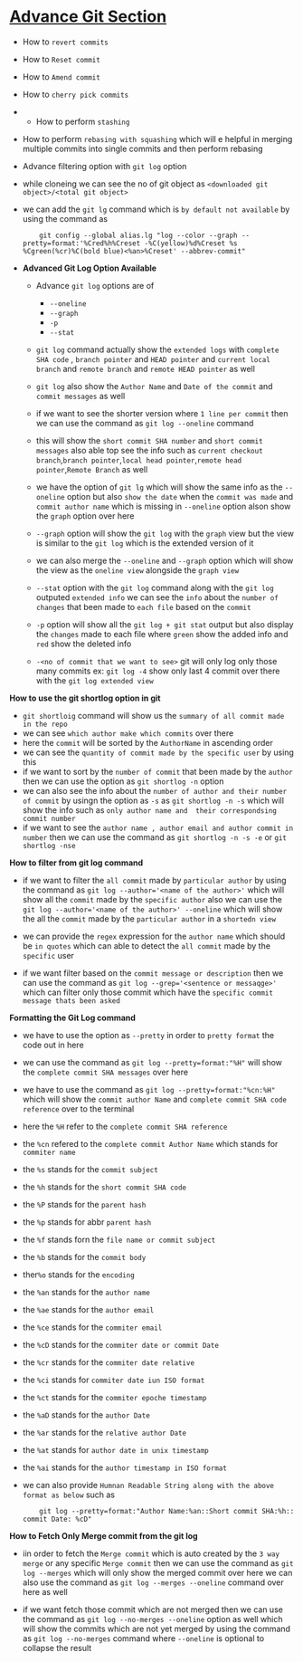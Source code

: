 # <ins> Advance Git Section </ins> #

- How to `revert commits`
- How to `Reset commit`
- How to `Amend commit`
- How to `cherry pick commits`
- - How to perform `stashing`
- How to perform `rebasing with squashing` which will e helpful in merging multiple commits into single commits and then perform rebasing
- Advance filtering option with `git log` option


- while cloneing we can see the no of git object as `<downloaded git object>/<total git object>`
- we can add the `git lg` command which is `by default not available` by using the command as 

    ```
        git config --global alias.lg "log --color --graph --pretty=format:'%Cred%h%Creset -%C(yellow)%d%Creset %s %Cgreen(%cr)%C(bold blue)<%an>%Creset' --abbrev-commit"

    ```

- **Advanced Git Log Option Available**
  
  - Advance `git log` options are of 
    
    - `--oneline` 
    - `--graph`
    - `-p`
    - `--stat`

  - `git log` command actually show the `extended logs` with `complete SHA code` , `branch pointer` and `HEAD pointer` and `current local branch` and `remote branch` and `remote HEAD pointer` as well 
  
  - `git log` also show the `Author Name` and `Date of the commit` and `commit messages` as well
  
  - if we want to see the shorter version where `1 line per commit` then we can use the command as `git log --oneline` command 
  
  - this will show the `short commit SHA number`  and `short commit messages` also able top see the info such as `current checkout branch`,`branch pointer`,`local head pointer`,`remote head pointer`,`Remote Branch` as well
  
  -  we have the option of `git lg` which will show the same info as the `--oneline` option but also `show the date` when the `commit was made` and `commit author name` which is missing in `--oneline` option alson show the `graph` option over here
  
  - `--graph` option will show the `git log` with the `graph` view but the view is similar to the `git log` which is the extended version of it 
  
  - we can also merge the `--oneline` and `--graph` option which will show the view as the `oneline view` alongside the `graph view`

  - `--stat` option with the `git log` command  along with the `git log` outputed `extended info` we can see the `info` about the `number of changes` that been made to `each file` based on the `commit`
  
  - `-p` option will show all the `git log + git stat` output but also display the `changes` made to each file where `green` show the added info and `red` show the deleted info

  - `-<no of commit that we want to see>` git will only log only those many commits ex: `git log -4` show only last 4 commit over there with the `git log extended view`


**How to use the git shortlog option in git**

  - `git shortloig` command will show us the `summary of all commit made in the repo` 
  - we can see `which author make which commits` over there
  - here the `commit` will be sorted by the `AuthorName` in ascending order
  - we can see the `quantity of commit made by the specific user` by using this
  - if we want to sort by the `number of commit` that been made by the `author` then we can use the option as `git shortlog -n` option 
  - we can also see the info about the `number of author and their number of commit` by usingn the option as `-s` as `git shortlog -n -s` which will show the info such as `only author name and  their correspondsing commit number`
  - if we want to see the `author name , author email and author commit in number` then we can use the command as `git shortlog -n -s -e` or `git shortlog -nse`

**How to filter from git log command**

  - if we want to filter the `all commit` made by `particular author` by using the command as `git log --author='<name of the author>'` which will show all the `commit` made by the `specific author` also we can use the `git log --author='<name of the author>' --oneline` which will show the all the `commit` made by the `particular author` in a `shortedn view`
  
  - we can provide the `regex` expression for the `author name` which should be `in quotes` which can able to detect the `all commit` made by the `specific` user
  
  - if we want filter based on the `commit message or description` then we can use the command as `git log --grep='<sentence or messaqge>'` which can filter only those commit which have the `specific commit message thats been asked`  


**Formatting the Git Log command**

  - we have to use the option as `--pretty` in order to `pretty format` the code out in here 
  - we can use the command as `git log --pretty=format:"%H"` will show the `complete commit SHA messages` over here 
  - we have to use the command as `git log --pretty=format:"%cn:%H"` which will show the `commit author Name` and `complete commit SHA code reference` over to the terminal
  - here the `%H` refer to the `complete commit SHA reference`
  - the `%cn` refered to the `complete commit Author Name` which stands for `commiter name`
  - the `%s` stands for the `commit subject`
  - the `%h` stands for the `short commit SHA code`
  - the `%P` stands for the `parent hash`
  - the `%p` stands for abbr `parent hash`
  - the `%f` stands forn the `file name or commit subject`
  - the `%b` stands for the `commit body`
  - ther`%o` stands for the `encoding`


  - the `%an` stands for the `author name`
  - the `%ae` stands for the `author email`
  - the `%ce` stands for the `commiter email`
  - the `%cD` stands for the `commiter date or commit Date`
  - the `%cr` stands for the `commiter date relative`
  - the `%ci` stands for `commiter date iun ISO format`
  - the `%ct` stands for the `commiter epoche timestamp`
  - the `%aD` stands for the `author Date`
  - the `%ar` stands for the `relative author Date`
  - the `%at` stands for `author date in unix timestamp`
  - the `%ai` stands for the `author timestamp in ISO format`


  - we can also provide `Humnan Readable String along with the above format as below` such as 
    
    ```
        git log --pretty=format:"Author Name:%an::Short commit SHA:%h:: commit Date: %cD"

    ```

**How to Fetch Only Merge commit from the git log**

  - iin order to fetch the `Merge commit` which is auto created by the `3 way merge` or any specific `Merge commit` then we can use the command as `git log --merges` which will only show the merged commit over here we can also use the command as `git log --merges --oneline` command over here as well
  
  - if we want fetch those commit which are not merged then we can use the command as `git log --no-merges --oneline` option as well which will show the commits which are not yet merged by using the command as `git log --no-merges` command where `--oneline` is optional to collapse the result 



